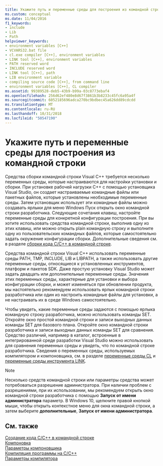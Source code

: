 ```yaml
---
title: Укажите путь и переменные среды для построения из командной строки
ms.custom: conceptual
ms.date: 11/04/2016
f1_keywords:
- include
- Lib
- Path
helpviewer_keywords:
- environment variables [C++]
- VCVARS32.bat file
- cl.exe compiler [C++], environment variables
- LINK tool [C++], environment variables
- PATH reserved word
- INCLUDE reserved word
- LINK tool [C++], path
- LIB environment variable
- compiling source code [C++], from command line
- environment variables [C++], CL compiler
ms.assetid: 99389528-deb5-43b9-b99a-03c8773ebaf4
ms.openlocfilehash: 256d62ef480e8d67f3861b3b8233c45fc6a95a4f
ms.sourcegitcommit: 6052185696adca270bc9bdbec45a626dd89cdcdd
ms.translationtype: MT
ms.contentlocale: ru-RU
ms.lasthandoff: 10/31/2018
ms.locfileid: "50547190"
---
```

# <a name="set-the-path-and-environment-variables-for-command-line-builds"></a>Укажите путь и переменные среды для построения из командной строки

Средства сборки командной строки Visual C++ требуется несколько переменных среды, которые настраиваются для настройки установки и сборки. При установке рабочей нагрузки C++ с помощью установщика Visual Studio, он создает настраиваемые командные файлы или пакетных файлов, которые установлены необходимые переменные среды. Затем установщик использует эти командные файлы можно создавать ярлыки для меню Windows Пуск открыть окно командной строки разработчика. Следующие сочетания клавиш, настройте переменные среды для конкретной конфигурации построения. При вы хотите использовать средства командной строки, выполнив одну из этих клавиш, или можно открыть plain командную строку и выполните одну из пользовательских командных файлов, которые самостоятельно задать окружение конфигурации сборки. Дополнительные сведения см. в разделе [сборки кода C/C++ в командной строке](building-on-the-command-line.md).

Средства командной строки Visual C++ использовать переменные среды PATH, TMP, INCLUDE, LIB и LIBPATH, а также использовать другие переменные среды, относящиеся к установленных инструментов, платформ и пакетов SDK. Даже простую установку Visual Studio может задать двадцать или дополнительные переменные среды. Значения этих переменных среды, характерные для установки и выбора конфигурации сборки, и может изменяться при обновлении продукта, мы настоятельно рекомендуем использовать ярлык командной строки разработчика или один из настроить командные файлы для установки, а не настраивать их в среде Windows самостоятельно.

Чтобы увидеть, какие переменные среды задаются с помощью ярлыка командную строку разработчика, можно использовать команды SET. Откройте окно простой командной строки и записи выходных данных команды SET для базового плана. Откройте окно командной строки разработчика и записи выходных данных команды SET для сравнения. Средство различий, например в каталог, встроенные в интегрированной среде разработки Visual Studio можно использовать для сравнения переменных среды и увидеть, что по командной строке разработчика. Сведения о переменных среды, используемых компилятором и компоновщика, см. в разделе [переменные среды CL](../build/reference/cl-environment-variables.md) и [переменные среды инструмента LINK](../build/reference/link-environment-variables.md).

> [!NOTE]
>  Несколько средств командной строки или параметры средства может потребоваться разрешение администратора. При наличии проблем с разрешениями, при их использовании, мы рекомендуем открыть окно командной строки разработчика с помощью **Запуск от имени администратора** параметр. В Windows 10, щелкните правой кнопкой мыши, чтобы открыть контекстное меню для окна командной строки, а затем выберите **дополнительные**, **Запуск от имени администратора**.

## <a name="see-also"></a>См. также

[Создание кода C/C++ в командной строке](../build/building-on-the-command-line.md)<br/>
[Компоновка](../build/reference/linking.md)<br/>
[Параметры компоновщика](../build/reference/linker-options.md)<br/>
[Компиляция программы на C/C++](../build/reference/compiling-a-c-cpp-program.md)<br/>
[Параметры компилятора](../build/reference/compiler-options.md)